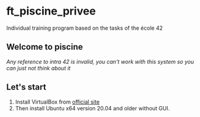 # ft_piscine_privee
Individual training program based on the tasks of the école 42

## Welcome to piscine   
*Any reference to intra 42 is invalid, you can't work with this system so you can just not think about it*  

## Let's start  
1. Install VirtualBox from [official site](https://link-url-here.org)  
2. Then install Ubuntu x64 version 20.04 and older without GUI.  
